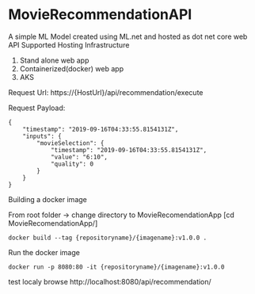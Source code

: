 # MovieRecommendationAPI
A simple ML Model created using ML.net and hosted as dot net core web API
Supported Hosting Infrastructure
1. Stand alone web app
2. Containerized(docker) web app
3. AKS

Request Url: https://{HostUrl}/api/recommendation/execute

Request Payload:
```
{
    "timestamp": "2019-09-16T04:33:55.8154131Z",
    "inputs": {
        "movieSelection": {
            "timestamp": "2019-09-16T04:33:55.8154131Z",
            "value": "6:10",
            "quality": 0
        }
    }
}
```

Building a docker image

From root folder -> change directory to MovieRecomendationApp [cd MovieRecomendationApp/]

```
docker build --tag {repositoryname}/{imagename}:v1.0.0 .
```

Run the docker image

```
docker run -p 8080:80 -it {repositoryname}/{imagename}:v1.0.0
```

test localy browse http://localhost:8080/api/recommendation/
